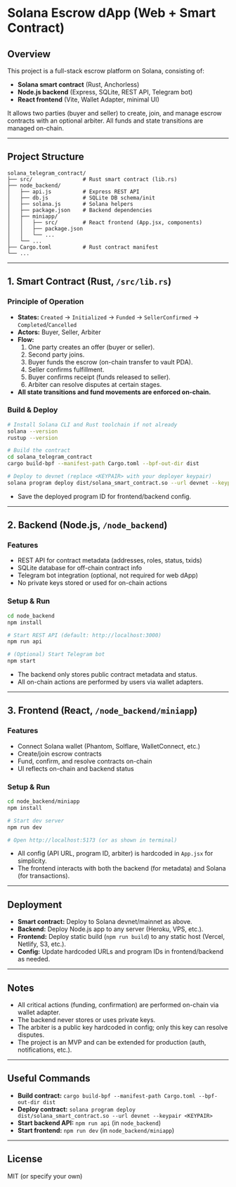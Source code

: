 # Solana Escrow dApp (Web + Smart Contract)

## Overview

This project is a full-stack escrow platform on Solana, consisting of:
- **Solana smart contract** (Rust, Anchorless)
- **Node.js backend** (Express, SQLite, REST API, Telegram bot)
- **React frontend** (Vite, Wallet Adapter, minimal UI)

It allows two parties (buyer and seller) to create, join, and manage escrow contracts with an optional arbiter. All funds and state transitions are managed on-chain.

---

## Project Structure

```
solana_telegram_contract/
├── src/                # Rust smart contract (lib.rs)
├── node_backend/
│   ├── api.js          # Express REST API
│   ├── db.js           # SQLite DB schema/init
│   ├── solana.js       # Solana helpers
│   ├── package.json    # Backend dependencies
│   ├── miniapp/
│   │   ├── src/        # React frontend (App.jsx, components)
│   │   ├── package.json
│   │   └── ...
│   └── ...
├── Cargo.toml          # Rust contract manifest
└── ...
```

---

## 1. Smart Contract (Rust, `/src/lib.rs`)

### Principle of Operation

- **States:** `Created` → `Initialized` → `Funded` → `SellerConfirmed` → `Completed`/`Cancelled`
- **Actors:** Buyer, Seller, Arbiter
- **Flow:**
  1. One party creates an offer (buyer or seller).
  2. Second party joins.
  3. Buyer funds the escrow (on-chain transfer to vault PDA).
  4. Seller confirms fulfillment.
  5. Buyer confirms receipt (funds released to seller).
  6. Arbiter can resolve disputes at certain stages.
- **All state transitions and fund movements are enforced on-chain.**

### Build & Deploy

```sh
# Install Solana CLI and Rust toolchain if not already
solana --version
rustup --version

# Build the contract
cd solana_telegram_contract
cargo build-bpf --manifest-path Cargo.toml --bpf-out-dir dist

# Deploy to devnet (replace <KEYPAIR> with your deployer keypair)
solana program deploy dist/solana_smart_contract.so --url devnet --keypair <KEYPAIR>
```

- Save the deployed program ID for frontend/backend config.

---

## 2. Backend (Node.js, `/node_backend`)

### Features

- REST API for contract metadata (addresses, roles, status, txids)
- SQLite database for off-chain contract info
- Telegram bot integration (optional, not required for web dApp)
- No private keys stored or used for on-chain actions

### Setup & Run

```sh
cd node_backend
npm install

# Start REST API (default: http://localhost:3000)
npm run api

# (Optional) Start Telegram bot
npm start
```

- The backend only stores public contract metadata and status.
- All on-chain actions are performed by users via wallet adapters.

---

## 3. Frontend (React, `/node_backend/miniapp`)

### Features

- Connect Solana wallet (Phantom, Solflare, WalletConnect, etc.)
- Create/join escrow contracts
- Fund, confirm, and resolve contracts on-chain
- UI reflects on-chain and backend status

### Setup & Run

```sh
cd node_backend/miniapp
npm install

# Start dev server
npm run dev

# Open http://localhost:5173 (or as shown in terminal)
```

- All config (API URL, program ID, arbiter) is hardcoded in `App.jsx` for simplicity.
- The frontend interacts with both the backend (for metadata) and Solana (for transactions).

---

## Deployment

- **Smart contract:** Deploy to Solana devnet/mainnet as above.
- **Backend:** Deploy Node.js app to any server (Heroku, VPS, etc.).
- **Frontend:** Deploy static build (`npm run build`) to any static host (Vercel, Netlify, S3, etc.).
- **Config:** Update hardcoded URLs and program IDs in frontend/backend as needed.

---

## Notes

- All critical actions (funding, confirmation) are performed on-chain via wallet adapter.
- The backend never stores or uses private keys.
- The arbiter is a public key hardcoded in config; only this key can resolve disputes.
- The project is an MVP and can be extended for production (auth, notifications, etc.).

---

## Useful Commands

- **Build contract:** `cargo build-bpf --manifest-path Cargo.toml --bpf-out-dir dist`
- **Deploy contract:** `solana program deploy dist/solana_smart_contract.so --url devnet --keypair <KEYPAIR>`
- **Start backend API:** `npm run api` (in `node_backend`)
- **Start frontend:** `npm run dev` (in `node_backend/miniapp`)

---

## License

MIT (or specify your own) 

